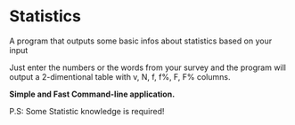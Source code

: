 # Statistics
A program that outputs some basic infos about statistics based on your input

Just enter the numbers or the words from your survey and the program will output a 2-dimentional table with v, N, f, f%, F, F% columns.

**Simple and Fast Command-line application.**

P.S: Some Statistic knowledge is required!
